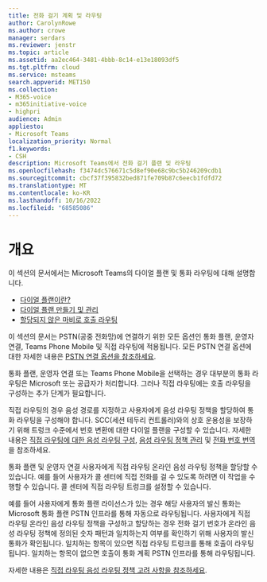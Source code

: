 ```yaml
---
title: 전화 걸기 계획 및 라우팅
author: CarolynRowe
ms.author: crowe
manager: serdars
ms.reviewer: jenstr
ms.topic: article
ms.assetid: aa2ec464-3481-4bbb-8c14-e13e18093df5
ms.tgt.pltfrm: cloud
ms.service: msteams
search.appverid: MET150
ms.collection:
- M365-voice
- m365initiative-voice
- highpri
audience: Admin
appliesto:
- Microsoft Teams
localization_priority: Normal
f1.keywords:
- CSH
description: Microsoft Teams에서 전화 걸기 플랜 및 라우팅
ms.openlocfilehash: f3474dc576671c5d8ef90e68c9bc5b246209cdb1
ms.sourcegitcommit: cbcf37f395832bed871fe709b87c6eecb1fdfd72
ms.translationtype: MT
ms.contentlocale: ko-KR
ms.lasthandoff: 10/16/2022
ms.locfileid: "68585086"
---
```

# <a name="overview"></a>개요

이 섹션의 문서에서는 Microsoft Teams의 다이얼 플랜 및 통화 라우팅에 대해 설명합니다. 

- [다이얼 플랜이란?](what-are-dial-plans.md)
- [다이얼 플랜 만들기 및 관리](create-and-manage-dial-plans.md)
- [할당되지 않은 마비로 호출 라우팅](routing-calls-to-unassigned-numbers.md)

이 섹션의 문서는 PSTN(공중 전화망)에 연결하기 위한 모든 옵션인 통화 플랜, 운영자 연결, Teams Phone Mobile 및 직접 라우팅에 적용됩니다. 모든 PSTN 연결 옵션에 대한 자세한 내용은 [PSTN 연결 옵션을 참조하세요](pstn-connectivity.md).

통화 플랜, 운영자 연결 또는 Teams Phone Mobile을 선택하는 경우 대부분의 통화 라우팅은 Microsoft 또는 공급자가 처리합니다. 그러나 직접 라우팅에는 호출 라우팅을 구성하는 추가 단계가 필요합니다. 

직접 라우팅의 경우 음성 경로를 지정하고 사용자에게 음성 라우팅 정책을 할당하여 통화 라우팅을 구성해야 합니다. SCC(세션 테두리 컨트롤러)와의 상호 운용성을 보장하기 위해 트렁크 수준에서 번호 변환에 대한 다이얼 플랜을 구성할 수 있습니다. 자세한 내용은 [직접 라우팅에 대한 음성 라우팅 구성](direct-routing-voice-routing.md), [음성 라우팅 정책 관리](manage-voice-routing-policies.md) 및 [전화 번호 번역](direct-routing-translate-numbers.md)을 참조하세요.

통화 플랜 및 운영자 연결 사용자에게 직접 라우팅 온라인 음성 라우팅 정책을 할당할 수 있습니다. 예를 들어 사용자가 콜 센터에 직접 전화를 걸 수 있도록 하려면 이 작업을 수행할 수 있습니다. 콜 센터에 직접 라우팅 트렁크를 설정할 수 있습니다.

예를 들어 사용자에게 통화 플랜 라이선스가 있는 경우 해당 사용자의 발신 통화는 Microsoft 통화 플랜 PSTN 인프라를 통해 자동으로 라우팅됩니다. 사용자에게 직접 라우팅 온라인 음성 라우팅 정책을 구성하고 할당하는 경우 전화 걸기 번호가 온라인 음성 라우팅 정책에 정의된 숫자 패턴과 일치하는지 여부를 확인하기 위해 사용자의 발신 통화가 확인됩니다. 일치하는 항목이 있으면 직접 라우팅 트렁크를 통해 호출이 라우팅됩니다. 일치하는 항목이 없으면 호출이 통화 계획 PSTN 인프라를 통해 라우팅됩니다.

자세한 내용은 [직접 라우팅 음성 라우팅 정책 고려 사항을 참조하세요](direct-routing-voice-routing.md#voice-routing-policy-considerations).




